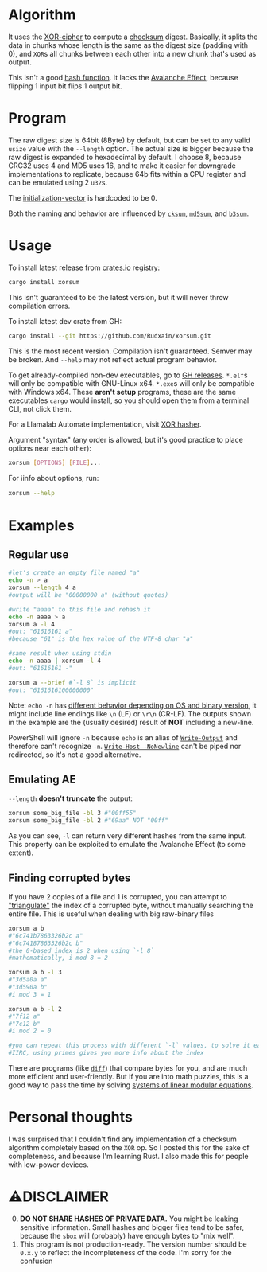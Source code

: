# Algorithm
It uses the [XOR-cipher](https://en.wikipedia.org/wiki/XOR_cipher) to compute a [checksum](https://en.wikipedia.org/wiki/Checksum) digest. Basically, it splits the data in chunks whose length is the same as the digest size (padding with 0), and `XOR`s all chunks between each other into a new chunk that's used as output.

This isn't a good [hash function](https://en.wikipedia.org/wiki/Hash_function). It lacks the [Avalanche Effect](https://en.wikipedia.org/wiki/Avalanche_effect), because flipping 1 input bit flips 1 output bit.

# Program
The raw digest size is 64bit (8Byte) by default, but can be set to any valid `usize` value with the `--length` option. The actual size is bigger because the raw digest is expanded to hexadecimal by default. I choose 8, because CRC32 uses 4 and MD5 uses 16, and to make it easier for downgrade implementations to replicate, because 64b fits within a CPU register and can be emulated using 2 `u32`s.

The [initialization-vector](https://en.wikipedia.org/wiki/Initialization_vector) is hardcoded to be 0.

Both the naming and behavior are influenced by [`cksum`](https://en.wikipedia.org/wiki/Cksum), [`md5sum`](https://en.wikipedia.org/wiki/Md5sum), and [`b3sum`](https://github.com/BLAKE3-team/BLAKE3/tree/master/b3sum).

# Usage
To install latest release from [crates.io](https://crates.io) registry:
```sh
cargo install xorsum
```
This isn't guaranteed to be the latest version, but it will never throw compilation errors.

To install latest dev crate from GH:
```sh
cargo install --git https://github.com/Rudxain/xorsum.git
```
This is the most recent version. Compilation isn't guaranteed. Semver may be broken. And `--help` may not reflect actual program behavior.

To get already-compiled non-dev executables, go to [GH releases](https://github.com/Rudxain/xorsum/releases). `*.elf`s will only be compatible with GNU-Linux x64. `*.exe`s will only be compatible with Windows x64. These **aren't setup** programs, these are the same executables `cargo` would install, so you should open them from a terminal CLI, not click them.

For a Llamalab Automate implementation, visit [XOR hasher](https://llamalab.com/automate/community/flows/42903).

Argument "syntax" (any order is allowed, but it's good practice to place options near each other):
```sh
xorsum [OPTIONS] [FILE]...
```

For ℹinfo about options, run:
```sh
xorsum --help
```

# Examples
## Regular use
```sh
#let's create an empty file named "a"
echo -n > a
xorsum --length 4 a
#output will be "00000000 a" (without quotes)

#write "aaaa" to this file and rehash it
echo -n aaaa > a
xorsum a -l 4
#out: "61616161 a"
#because "61" is the hex value of the UTF-8 char "a"

#same result when using stdin
echo -n aaaa | xorsum -l 4
#out: "61616161 -"

xorsum a --brief #`-l 8` is implicit
#out: "6161616100000000"
```
Note: `echo -n` has [different behavior depending on OS and binary version](https://unix.stackexchange.com/a/65819), it might include line endings like `\n` (LF) or `\r\n` (CR-LF). The outputs shown in the example are the (usually desired) result of **NOT** including a new-line.

PowerShell will ignore `-n` because `echo` is an alias of [`Write-Output`](https://docs.microsoft.com/en-us/powershell/module/microsoft.powershell.utility/write-output) and therefore can't recognize `-n`. [`Write-Host -NoNewline`](https://docs.microsoft.com/en-us/powershell/module/microsoft.powershell.utility/write-host?view=powershell-7.2#example-1-write-to-the-console-without-adding-a-new-line) can't be piped nor redirected, so it's not a good alternative.

## Emulating AE
`--length` **doesn't truncate** the output:
```sh
xorsum some_big_file -bl 3 #"00ff55"
xorsum some_big_file -bl 2 #"69aa" NOT "00ff"
```
As you can see, `-l` can return very different hashes from the same input. This property can be exploited to emulate the Avalanche Effect (to some extent).

## Finding corrupted bytes
If you have 2 copies of a file and 1 is corrupted, you can attempt to ["triangulate"](https://en.wikipedia.org/wiki/Triangulation) the index of a corrupted byte, without manually searching the entire file. This is useful when dealing with big raw-binary files
```sh
xorsum a b
#"6c741b7863326b2c a"
#"6c74187863326b2c b"
#the 0-based index is 2 when using `-l 8`
#mathematically, i mod 8 = 2

xorsum a b -l 3
#"3d5a0a a"
#"3d590a b"
#i mod 3 = 1

xorsum a b -l 2
#"7f12 a"
#"7c12 b"
#i mod 2 = 0

#you can repeat this process with different `-l` values, to solve it easier.
#IIRC, using primes gives you more info about the index
```
There are programs (like [`diff`](https://en.wikipedia.org/wiki/Diff)) that compare bytes for you, and are much more efficient and user-friendly. But if you are into math puzzles, this is a good way to pass the time by solving [systems of linear modular equations](https://youtu.be/LInNgWMtFEs).

# Personal thoughts
I was surprised that I couldn't find any implementation of a checksum algorithm completely based on the `XOR` op. So I posted this for the sake of completeness, and because I'm learning Rust. I also made this for people with low-power devices.

# ⚠DISCLAIMER
0. **DO NOT SHARE HASHES OF PRIVATE DATA.** You might be leaking sensitive information. Small hashes and bigger files tend to be safer, because the `sbox` will (probably) have enough bytes to "mix well".
1. This program is not production-ready. The version number should be `0.x.y` to reflect the incompleteness of the code. I'm sorry for the confusion
